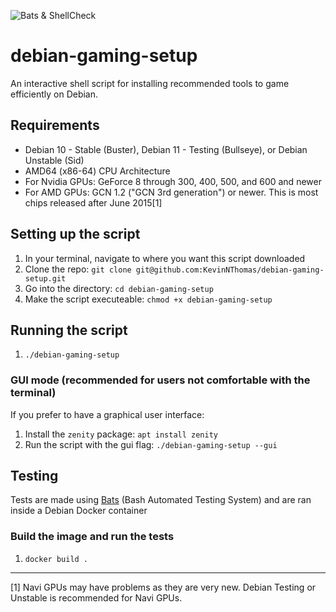 ![Bats & ShellCheck](https://github.com/KevinNThomas/debian-gaming-setup/workflows/Bats%20&%20ShellCheck/badge.svg?branch=master)

# debian-gaming-setup
An interactive shell script for installing recommended tools to game efficiently on Debian.

## Requirements
* Debian 10 - Stable (Buster), Debian 11 - Testing (Bullseye), or Debian Unstable (Sid)
* AMD64 (x86-64) CPU Architecture
* For Nvidia GPUs: GeForce 8 through 300, 400, 500, and 600 and newer
* For AMD GPUs: GCN 1.2 ("GCN 3rd generation") or newer. This is most chips released after June 2015[1]

## Setting up the script
1. In your terminal, navigate to where you want this script downloaded
2. Clone the repo: `git clone git@github.com:KevinNThomas/debian-gaming-setup.git`
3. Go into the directory: `cd debian-gaming-setup`
4. Make the script executeable: `chmod +x debian-gaming-setup`

## Running the script
1. `./debian-gaming-setup`

### GUI mode (recommended for users not comfortable with the terminal)
If you prefer to have a graphical user interface:
1. Install the `zenity` package: `apt install zenity`
2. Run the script with the gui flag: `./debian-gaming-setup --gui`

## Testing

Tests are made using [Bats](https://github.com/bats-core/bats-core) (Bash Automated Testing System) and are ran inside a Debian Docker container

### Build the image and run the tests
1. `docker build .`

---

[1] Navi GPUs may have problems as they are very new. Debian Testing or Unstable is recommended for Navi GPUs.
